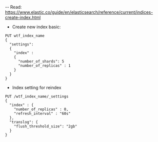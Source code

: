 -- Read: https://www.elastic.co/guide/en/elasticsearch/reference/current/indices-create-index.html
- Create new index basic:
```
PUT wtf_index_name
{
  "settings":
  {
    "index" : 
    {
      "number_of_shards": 5
      "number_of_replicas" : 1
    }
  }
}
```


- Index setting for reindex
```
PUT /wtf_index_name/_settings
{
  "index" : {
    "number_of_replicas" : 0,
    "refresh_interval" : "60s"
  },
  "translog": {
    "flush_threshold_size": "2gb"
  }
}
```
